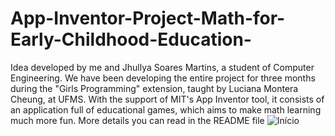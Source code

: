 # App-Inventor-Project-Math-for-Early-Childhood-Education-
Idea developed by me and Jhullya Soares Martins, a student of Computer Engineering. We have been developing the entire project for three months during the "Girls Programming" extension, taught by Luciana Montera Cheung, at UFMS. With the support of MIT's App Inventor tool, it consists of an application full of educational games, which aims to make math learning much more fun. More details you can read in the README file
![Início](https://user-images.githubusercontent.com/73763043/140856669-72664fec-ff64-4e9a-8d4b-039359edb816.png)
